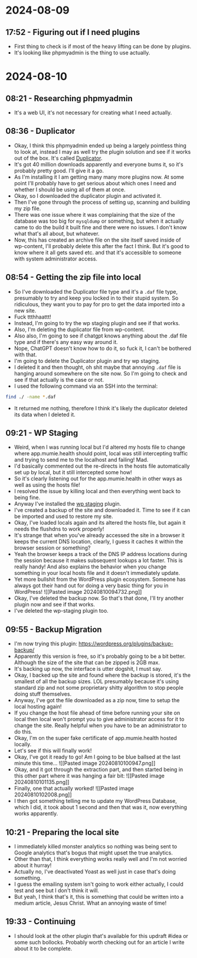 # 2024-08-09
## 17:52 - Figuring out if I need plugins
- First thing to check is if most of the heavy lifting can be done by plugins.
- It's looking like phpmyadmin is the thing to use actually.

# 2024-08-10
## 08:21 - Researching phpmyadmin
- It's a web UI, it's not necessary for creating what I need actually.

## 08:36 - Duplicator
- Okay, I think this phpmyadmin ended up being a largely pointless thing to look at, instead I may as well try the plugin solution and see if it works out of the box. It's called [Duplicator](https://wordpress.org/plugins/duplicator/).
- It's got 40 million downloads apparently and everyone bums it, so it's probably pretty good. I'll give it a go.
- As I'm installing it I am getting many many more plugins now. At some point I'll probably have to get serious about which ones I need and whether I should be using all of them at once.
- Okay, so I downloaded the duplicator plugin and activated it.
- Then I've gone through the process of setting up, scanning and building my zip file.
- There was one issue where it was complaining that the size of the database was too big for `mysqldump` or something, but when it actually came to do the build it built fine and there were no issues. I don't know what that's all about, but whatever.
- Now, this has created an archive file on the site itself saved inside of wp-content, I'll probably delete this after the fact I think. But it's good to know where it all gets saved etc. and that it's accessible to someone with system administrator access.

## 08:54 - Getting the zip file into local
- So I've downloaded the Duplicator file type and it's a `.daf` file type, presumably to try and keep you locked in to their stupid system. So ridiculous, they want you to pay for pro to get the data imported into a new site.
- Fuck ttthhaattt!
- Instead, I'm going to try the wp staging plugin and see if that works.
- Also, I'm deleting the duplicator file from wp-content.
- Also also, I'm going to see if chatgpt knows anything about the .daf file type and if there's any easy way around it.
- Nope, ChatGPT doesn't know how to do it, so fuck it, I can't be bothered with that.
- I'm going to delete the Duplicator plugin and try wp staging.
- I deleted it and then thought, oh shit maybe that annoying `.daf` file is hanging around somewhere on the site now. So I'm going to check and see if that actually is the case or not.
- I used the following command via an SSH into the terminal:
```sh
find ./ -name *.daf
```
- It returned me nothing, therefore I think it's likely the duplicator deleted its data when I deleted it.

## 09:21 - WP Staging
- Weird, when I was running local but I'd altered my hosts file to change where app.mumie.health should point, local was still intercepting traffic and trying to send me to the localhost and failing! Mad.
- I'd basically commented out the re-directs in the hosts file automatically set up by local, but it still intercepted some how!
- So it's clearly listening out for the app.mumie.health in other ways as well as using the hosts file!
- I resolved the issue by killing local and then everything went back to being fine.
- Anyway I've installed the [wp staging](https://wordpress.org/plugins/wp-staging/) plugin.
- I've created a backup of the site and downloaded it. Time to see if it can be imported and used to restore my site.
- Okay, I've loaded locals again and its altered the hosts file, but again it needs the flushdns to work properly!
- It's strange that when you've already accessed the site in a browser it keeps the current DNS location, clearly, I guess it caches it within the browser session or something?
- Yeah the browser keeps a track of the DNS IP address locations during the session because it makes subsequent lookups a lot faster. This is really handy! And also explains the behavior when you change something in your local hosts file and it doesn't immediately update.
- Yet more bullshit from the WordPress plugin ecosystem. Someone has always got their hand out for doing a very basic thing for you in WordPress!
![[Pasted image 20240810094732.png]]
- Okay, I've deleted the backup now. So that's that done, I'll try another plugin now and see if that works.
- I've deleted the wp-staging plugin too.

## 09:55 - Backup Migration
- I'm now trying this plugin: https://wordpress.org/plugins/backup-backup/
- Apparently this version is free, so it's probably going to be a bit better. Although the size of the site that can be zipped is 2GB max.
- It's backing up now, the interface is utter dogshit, I must say.
- Okay, I backed up the site and found where the backup is stored, it's the smallest of all the backup sizes. LOL presumably because it's using standard zip and not some proprietary shitty algorithm to stop people doing stuff themselves.
- Anyway, I've got the file downloaded as a zip now, time to setup the local hosting again!
- If you change the host file ahead of time before running your site on local then local won't prompt you to give administrator access for it to change the site. Really helpful when you have to be an administrator to do this.
- Okay, I'm on the super fake certificate of app.mumie.health hosted locally.
- Let's see if this will finally work!
- Okay, I've got it ready to go! Am I going to be blue ballsed at the last minute this time...
![[Pasted image 20240810100947.png]]
- Okay, and it got through the extraction part, and then started being in this other part where it was hanging a fair bit:
![[Pasted image 20240810101135.png]]
- Finally, one that actually worked!
![[Pasted image 20240810102008.png]]
- I then got something telling me to update my WordPress Database, which I did, it took about 1 second and then that was it, now everything works apparently.

## 10:21 - Preparing the local site
- I immediately killed monster analytics so nothing was being sent to Google analytics that's bogus that might upset the true analytics.
- Other than that, I think everything works really well and I'm not worried about it hurray!
- Actually no, I've deactivated Yoast as well just in case that's doing something.
- I guess the emailing system isn't going to work either actually, I could test and see but I don't think it will.
- But yeah, I think that's it, this is something that could be written into a medium article, Jesus Christ. What an annoying waste of time!

## 19:33 - Continuing
- I should look at the other plugin that's available for this updraft #idea or some such bollocks. Probably worth checking out for an article I write about it to be complete.